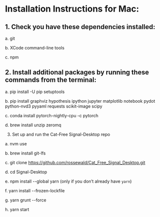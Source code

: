 # Installation Instructions for Mac:

## 1. Check you have these dependencies installed:

a. git

b. XCode command-line tools

c. npm

## 2. Install additional packages by running these commands from the terminal:

a. pip install -U pip setuptools

b. pip install graphviz hypothesis ipython jupyter matplotlib notebook pydot python-nvd3 pyyaml requests scikit-image scipy
    
c. conda install pytorch-nightly-cpu -c pytorch

d. brew install unzip zeromq

3. Set up and run the Cat-Free Signal-Desktop repo

a. nvm use

b. brew install git-lfs

c. git clone https://github.com/rossewald/Cat_Free_Signal_Desktop.git

d. cd Signal-Desktop

e. npm install --global yarn  (only if you don’t already have `yarn`)

f. yarn install --frozen-lockfile

g. yarn grunt --force

h. yarn start
